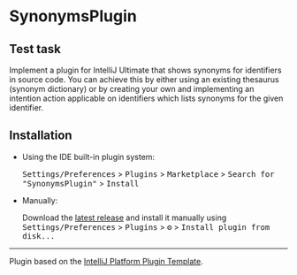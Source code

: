 # SynonymsPlugin

## Test task
Implement a plugin for IntelliJ Ultimate that shows synonyms for identifiers in source code. You can achieve this by either using an existing thesaurus (synonym dictionary) or by creating your own and implementing an intention action applicable on identifiers which lists synonyms for the given identifier.


## Installation

- Using the IDE built-in plugin system:
  
  <kbd>Settings/Preferences</kbd> > <kbd>Plugins</kbd> > <kbd>Marketplace</kbd> > <kbd>Search for "SynonymsPlugin"</kbd> >
  <kbd>Install</kbd>
  
- Manually:

  Download the [latest release](https://github.com/Valentine-456/SynonymsPlugin/releases/latest) and install it manually using
  <kbd>Settings/Preferences</kbd> > <kbd>Plugins</kbd> > <kbd>⚙️</kbd> > <kbd>Install plugin from disk...</kbd>


---
Plugin based on the [IntelliJ Platform Plugin Template][template].

[template]: https://github.com/JetBrains/intellij-platform-plugin-template
[docs:plugin-description]: https://plugins.jetbrains.com/docs/intellij/plugin-user-experience.html#plugin-description-and-presentation
